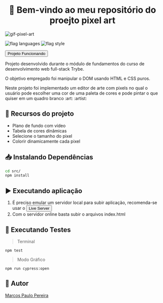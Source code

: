 <h1 align="center">🎉 Bem-vindo ao meu repositório do proejto pixel art </h1>

![gif-pixel-art](https://user-images.githubusercontent.com/104791582/196544338-a81c3180-1e7c-424e-9381-79bacf2c7b9c.gif)

![flag languages](https://img.shields.io/badge/Languages-JavaScript%20-yellow)
![flag style](https://img.shields.io/badge/Style-CSS3-9cf)

<a href='https://trybe-pixel-art.netlify.app/'><button>Projeto Funcionando</button></a>

<p>Projeto desenvolvido durante o módulo de fundamentos do curso de desenvolvimento web full-stack Trybe.</p>
<p>O objetivo empregado foi manipular o DOM usando HTML e CSS puros.</p>
<p>Neste projeto foi implementado um editor de arte com pixels no qual o usuário pode escolher uma cor de uma paleta de cores e pode pintar o que quiser em um quadro branco :art: :artist:</p>

## 🔨 Recursos do projeto

<ul>
<li>Plano de fundo com vídeo</li>
<li>Tabela de cores dinâmicas</li>
<li>Selecione o tamanho do pixel</li>
<li>Colorir dinamicamente cada pixel</li>
</ul>

## 📥 Instalando Dependências

```bash
cd src/
npm install
``` 

## ▶️ Executando aplicação

<ol>
<li>É preciso emular um servidor local para subir aplicação, recomenda-se usar o <a href='https://marketplace.visualstudio.com/items?itemName=ritwickdey.LiveServer'><button>Live Server</button></a></li>
<li>Com o servidor online basta subir o arquivos index.html</li>
</ol>

## 🧪 Executando Testes

>Terminal
 ```
 npm test
  ```
>Modo Gráfico
 ```
 npm run cypress:open
  ```

## 🧔 Autor

<div class="badge-base LI-profile-badge" data-locale="pt_BR" data-size="medium" data-theme="dark" data-type="VERTICAL" data-vanity="dev-marcospaulo" data-version="v1"><a class="badge-base__link LI-simple-link" href="https://br.linkedin.com/in/dev-marcospaulo?trk=profile-badge">Marcos Paulo Pereira</a></div>
